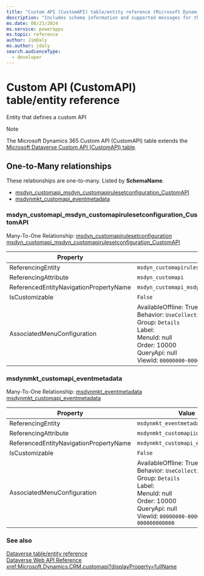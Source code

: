 ```yaml
---
title: "Custom API (CustomAPI) table/entity reference (Microsoft Dynamics 365)"
description: "Includes schema information and supported messages for the Custom API (CustomAPI) table/entity with Microsoft Dynamics 365."
ms.date: 08/21/2024
ms.service: powerapps
ms.topic: reference
author: JimDaly
ms.author: jdaly
search.audienceType: 
  - developer
---
```


# Custom API (CustomAPI) table/entity reference

Entity that defines a custom API

> [!NOTE]
> The Microsoft Dynamics 365 Custom API (CustomAPI) table extends the [Microsoft Dataverse Custom API (CustomAPI) table](/power-apps/developer/data-platform/reference/entities/customapi).




## One-to-Many relationships

These relationships are one-to-many. Listed by **SchemaName**.

- [msdyn_customapi_msdyn_customapirulesetconfiguration_CustomAPI](#BKMK_msdyn_customapi_msdyn_customapirulesetconfiguration_CustomAPI)
- [msdynmkt_customapi_eventmetadata](#BKMK_msdynmkt_customapi_eventmetadata)

### <a name="BKMK_msdyn_customapi_msdyn_customapirulesetconfiguration_CustomAPI"></a> msdyn_customapi_msdyn_customapirulesetconfiguration_CustomAPI

Many-To-One Relationship: [msdyn_customapirulesetconfiguration msdyn_customapi_msdyn_customapirulesetconfiguration_CustomAPI](msdyn_customapirulesetconfiguration.md#BKMK_msdyn_customapi_msdyn_customapirulesetconfiguration_CustomAPI)

|Property|Value|
|---|---|
|ReferencingEntity|`msdyn_customapirulesetconfiguration`|
|ReferencingAttribute|`msdyn_customapi`|
|ReferencedEntityNavigationPropertyName|`msdyn_customapi_msdyn_customapirulesetconfiguration_CustomAPI`|
|IsCustomizable|`False`|
|AssociatedMenuConfiguration|AvailableOffline: True<br />Behavior: `UseCollectionName`<br />Group: `Details`<br />Label: <br />MenuId: null<br />Order: 10000<br />QueryApi: null<br />ViewId: `00000000-0000-0000-0000-000000000000`|

### <a name="BKMK_msdynmkt_customapi_eventmetadata"></a> msdynmkt_customapi_eventmetadata

Many-To-One Relationship: [msdynmkt_eventmetadata msdynmkt_customapi_eventmetadata](msdynmkt_eventmetadata.md#BKMK_msdynmkt_customapi_eventmetadata)

|Property|Value|
|---|---|
|ReferencingEntity|`msdynmkt_eventmetadata`|
|ReferencingAttribute|`msdynmkt_customapiid`|
|ReferencedEntityNavigationPropertyName|`msdynmkt_customapi_eventmetadata`|
|IsCustomizable|`False`|
|AssociatedMenuConfiguration|AvailableOffline: True<br />Behavior: `UseCollectionName`<br />Group: `Details`<br />Label: <br />MenuId: null<br />Order: 10000<br />QueryApi: null<br />ViewId: `00000000-0000-0000-0000-000000000000`|



### See also

[Dataverse table/entity reference](../about-entity-reference.md)  
[Dataverse Web API Reference](/power-apps/developer/data-platform/webapi/reference/about)   
<xref:Microsoft.Dynamics.CRM.customapi?displayProperty=fullName>
